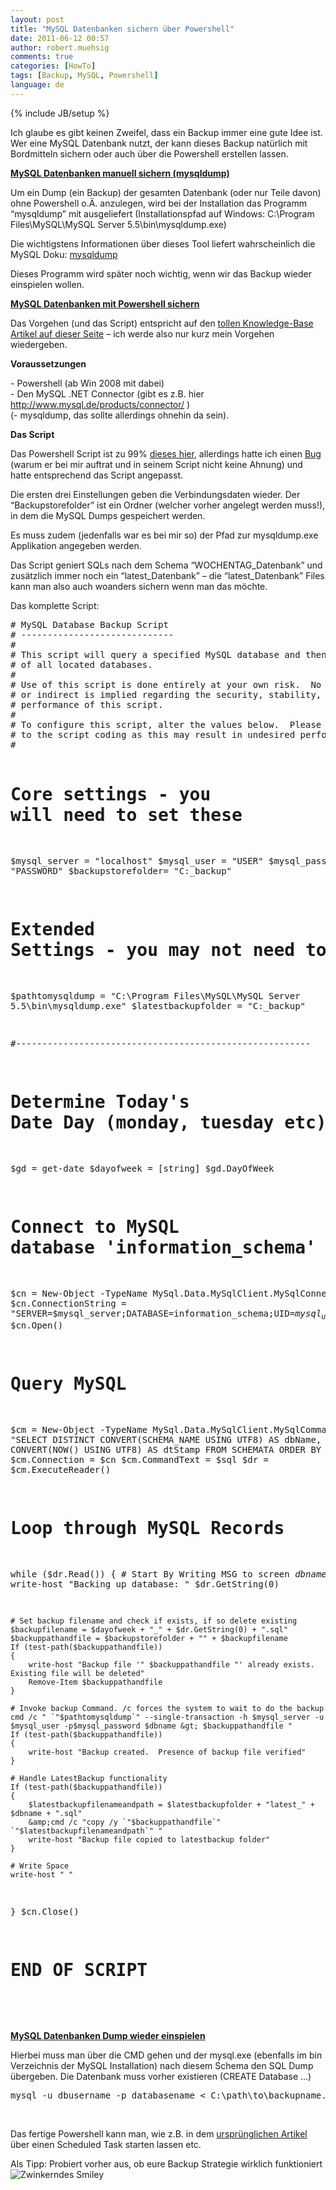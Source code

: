 ```yaml
---
layout: post
title: "MySQL Datenbanken sichern über Powershell"
date: 2011-06-12 00:57
author: robert.muehsig
comments: true
categories: [HowTo]
tags: [Backup, MySQL, Powershell]
language: de
---
```

{% include JB/setup %}
<p>Ich glaube es gibt keinen Zweifel, dass ein Backup immer eine gute Idee ist. Wer eine MySQL Datenbank nutzt, der kann dieses Backup natürlich mit Bordmitteln sichern oder auch über die Powershell erstellen lassen. </p><!--more--><p><strong><u>MySQL Datenbanken manuell sichern (mysqldump)</u></strong></p> <p>Um ein Dump (ein Backup) der gesamten Datenbank (oder nur Teile davon) ohne Powershell o.Ä. anzulegen, wird bei der Installation das Programm “mysqldump” mit ausgeliefert (Installationspfad auf Windows: C:\Program Files\MySQL\MySQL Server 5.5\bin\mysqldump.exe)</p> <p>Die wichtigstens Informationen über dieses Tool liefert wahrscheinlich die MySQL Doku: <a href="http://dev.mysql.com/doc/refman/5.1/de/mysqldump.html">mysqldump</a></p> <p>Dieses Programm wird später noch wichtig, wenn wir das Backup wieder einspielen wollen.</p> <p><strong><u>MySQL Datenbanken mit Powershell sichern</u></strong></p> <p>Das Vorgehen (und das Script) entspricht auf den <a href="http://www.whiteleafnetworks.com/knowledgebase/article/68/default.aspx">tollen Knowledge-Base Artikel auf dieser Seite</a> – ich werde also nur kurz mein Vorgehen wiedergeben.</p> <p><strong>Voraussetzungen</strong></p> <p>- Powershell (ab Win 2008 mit dabei)<br>- Den MySQL .NET Connector (gibt es z.B. hier <a title="http://www.mysql.de/products/connector/" href="http://www.mysql.de/products/connector/">http://www.mysql.de/products/connector/</a> )<br>(- mysqldump, das sollte allerdings ohnehin da sein).</p> <p><strong>Das Script</strong></p> <p>Das Powershell Script ist zu 99% <a href="http://www.whiteleafnetworks.com/knowledgebase/article/69/default.aspx">dieses hier</a>, allerdings hatte ich einen <a href="http://forum.percona.com/index.php/t/1830/">Bug</a> (warum er bei mir auftrat und in seinem Script nicht keine Ahnung) und hatte entsprechend das Script angepasst. </p> <p>Die ersten drei Einstellungen geben die Verbindungsdaten wieder. Der “Backupstorefolder” ist ein Ordner (welcher vorher angelegt werden muss!), in dem die MySQL Dumps gespeichert werden.</p> <p>Es muss zudem (jedenfalls war es bei mir so) der Pfad zur mysqldump.exe Applikation angegeben werden.</p> <p>Das Script geniert SQLs nach dem Schema “WOCHENTAG_Datenbank” und zusätzlich immer noch ein “latest_Datenbank” – die “latest_Datenbank” Files kann man also auch woanders sichern wenn man das möchte.</p> <p>Das komplette Script:</p> <div style="padding-bottom: 0px; margin: 0px; padding-left: 0px; padding-right: 0px; display: inline; float: none; padding-top: 0px" id="scid:812469c5-0cb0-4c63-8c15-c81123a09de7:483869e5-e446-44c1-bf27-ac042a3ab1fb" class="wlWriterEditableSmartContent"><pre name="code" class="c#"># MySQL Database Backup Script
# -----------------------------
#
# This script will query a specified MySQL database and then create .sql backup files
# of all located databases.
#
# Use of this script is done entirely at your own risk.  No guarantee either direct
# or indirect is implied regarding the security, stability, reliability, impact or
# performance of this script.
#
# To configure this script, alter the values below.  Please do make any direct alterations
# to the script coding as this may result in undesired performance.
#

# Core settings - you will need to set these
$mysql_server = "localhost"
$mysql_user = "USER"
$mysql_password = "PASSWORD"
$backupstorefolder= "C:\_backup\"

# Extended Settings - you may not need to set these
$pathtomysqldump = "C:\Program Files\MySQL\MySQL Server 5.5\bin\mysqldump.exe"
$latestbackupfolder = "C:\_backup\"



#--------------------------------------------------------

# Determine Today's Date Day (monday, tuesday etc)
$gd = get-date
$dayofweek = [string] $gd.DayOfWeek


# Connect to MySQL database 'information_schema'
[system.reflection.assembly]::LoadWithPartialName("MySql.Data")
$cn = New-Object -TypeName MySql.Data.MySqlClient.MySqlConnection
$cn.ConnectionString = "SERVER=$mysql_server;DATABASE=information_schema;UID=$mysql_user;PWD=$mysql_password"
$cn.Open()

# Query MySQL 
$cm = New-Object -TypeName MySql.Data.MySqlClient.MySqlCommand
$sql = "SELECT DISTINCT CONVERT(SCHEMA_NAME USING UTF8) AS dbName, CONVERT(NOW() USING UTF8) AS dtStamp FROM SCHEMATA ORDER BY dbName ASC"
$cm.Connection = $cn
$cm.CommandText = $sql
$dr = $cm.ExecuteReader() 

# Loop through MySQL Records
while ($dr.Read())
{
    # Start By Writing MSG to screen
    $dbname = [string]$dr.GetString(0)
    write-host "Backing up database: " $dr.GetString(0)
    
    # Set backup filename and check if exists, if so delete existing
    $backupfilename = $dayofweek + "_" + $dr.GetString(0) + ".sql"
    $backuppathandfile = $backupstorefolder + "" + $backupfilename
    If (test-path($backuppathandfile)) 
    {
        write-host "Backup file '" $backuppathandfile "' already exists.  Existing file will be deleted"
        Remove-Item $backuppathandfile
    }

    # Invoke backup Command. /c forces the system to wait to do the backup
    cmd /c " `"$pathtomysqldump`" --single-transaction -h $mysql_server -u $mysql_user -p$mysql_password $dbname &gt; $backuppathandfile "
    If (test-path($backuppathandfile)) 
    {
        write-host "Backup created.  Presence of backup file verified"
    }
    
    # Handle LatestBackup functionality
    If (test-path($backuppathandfile)) 
    {
        $latestbackupfilenameandpath = $latestbackupfolder + "latest_" + $dbname + ".sql"
        &amp;cmd /c "copy /y `"$backuppathandfile`" `"$latestbackupfilenameandpath`" "
        write-host "Backup file copied to latestbackup folder" 
    }

    # Write Space
    write-host " "
}
$cn.Close()

# END OF SCRIPT</pre></div>
<p>&nbsp;</p>
<h2></h2>
<p><strong><u>MySQL Datenbanken Dump wieder einspielen</u></strong></p>
<p>Hierbei muss man über die CMD gehen und der mysql.exe (ebenfalls im bin Verzeichnis der MySQL Installation) nach diesem Schema den SQL Dump übergeben. Die Datenbank muss vorher existieren (CREATE Database …)</p>
<div style="padding-bottom: 0px; margin: 0px; padding-left: 0px; padding-right: 0px; display: inline; float: none; padding-top: 0px" id="scid:812469c5-0cb0-4c63-8c15-c81123a09de7:eee7cdbd-54da-46d3-87bb-cc14567816bd" class="wlWriterEditableSmartContent"><pre name="code" class="c#">mysql -u dbusername -p databasename &lt; C:\path\to\backupname.sql</pre></div>
<p>&nbsp;</p>
<p>Das fertige Powershell kann man, wie z.B. in dem <a href="http://www.whiteleafnetworks.com/knowledgebase/article/68/default.aspx">ursprünglichen Artikel</a> über einen Scheduled Task starten lassen etc.</p>
<p>Als Tipp: Probiert vorher aus, ob eure Backup Strategie wirklich funktioniert <img style="border-bottom-style: none; border-right-style: none; border-top-style: none; border-left-style: none" class="wlEmoticon wlEmoticon-winkingsmile" alt="Zwinkerndes Smiley" src="{{BASE_PATH}}/assets/wp-images/wlEmoticon-winkingsmile.png"></p>
